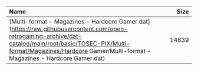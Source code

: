 |Name|Size|
|:---|---:|
|[Multi-format - Magazines - Hardcore Gamer.dat](https://raw.githubusercontent.com/open-retrogaming-archive/dat-catalog/main/root/basic/TOSEC-PIX/Multi-format/Magazines/Hardcore Gamer/Multi-format - Magazines - Hardcore Gamer.dat)|14639|

